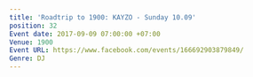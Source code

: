 ```yaml
---
title: 'Roadtrip to 1900: KAYZO - Sunday 10.09'
position: 32
Event date: 2017-09-09 07:00:00 +07:00
Venue: 1900
Event URL: https://www.facebook.com/events/166692903879849/
Genre: DJ
---
```


